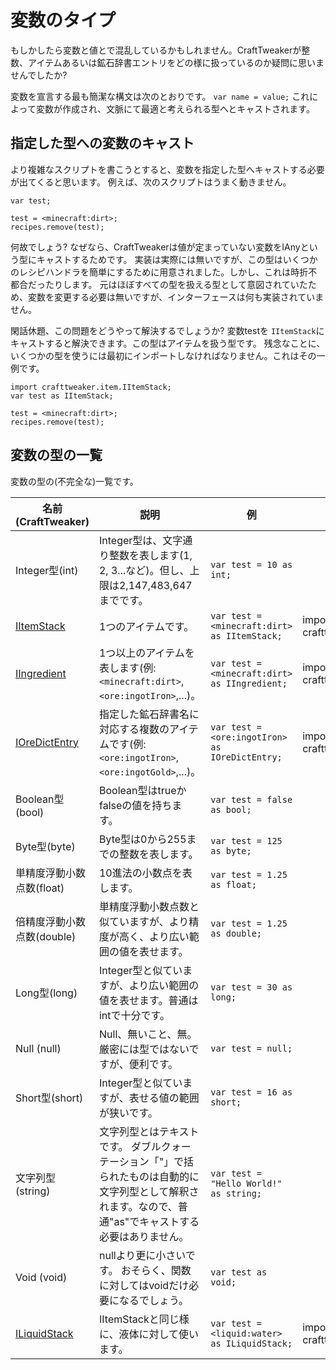 # 変数のタイプ

もしかしたら変数と値とで混乱しているかもしれません。CraftTweakerが整数、アイテムあるいは鉱石辞書エントリをどの様に扱っているのか疑問に思いませんでしたか?

変数を宣言する最も簡潔な構文は次のとおりです。 ```var name = value;``` これによって変数が作成され、文脈にて最適と考えられる型へとキャストされます。

## 指定した型への変数のキャスト

より複雑なスクリプトを書こうとすると、変数を指定した型へキャストする必要が出てくると思います。 例えば、次のスクリプトはうまく動きません。

```zenscript
var test;

test = <minecraft:dirt>;
recipes.remove(test);
```

何故でしょう? なぜなら、CraftTweakerは値が定まっていない変数をIAnyという型にキャストするためです。 実装は実際には無いですが、この型はいくつかのレシピハンドラを簡単にするために用意されました。しかし、これは時折不都合だったりします。 元はほぼすべての型を扱える型として意図されていたため、変数を変更する必要は無いですが、インターフェースは何も実装されていません。

閑話休題、この問題をどうやって解決するでしょうか? 変数testを ```IItemStack```にキャストすると解決できます。この型はアイテムを扱う型です。 残念なことに、いくつかの型を使うには最初にインポートしなければなりません。これはその一例です。

```zenscript
import crafttweaker.item.IItemStack;
var test as IItemStack;

test = <minecraft:dirt>;
recipes.remove(test);
```

## 変数の型の一覧

変数の型の(不完全な)一覧です。

| 名前(CraftTweaker)                                    | 説明                                                                                | 例                                                    | Import                                    |
| --------------------------------------------------- | --------------------------------------------------------------------------------- | ---------------------------------------------------- | ----------------------------------------- |
| Integer型(int)                                       | Integer型は、文字通り整数を表します(1, 2, 3...など)。但し、上限は2,147,483,647までです。                      | `var test = 10 as int;`                              |                                           |
| [IItemStack](/Vanilla/Items/IItemStack/)            | 1つのアイテムです。                                                                        | `var test = <minecraft:dirt> as IItemStack;`   | import crafttweaker.item.IItemStack;      |
| [IIngredient](/Vanilla/Variable_Types/IIngredient/) | 1つ以上のアイテムを表します(例: `<minecraft:dirt>`, `<ore:ingotIron>`,...)。         | `var test = <minecraft:dirt> as IIngredient;`  | import crafttweaker.item.IIngredient;     |
| [IOreDictEntry](/Vanilla/OreDict/IOreDictEntry/)    | 指定した鉱石辞書名に対応する複数のアイテムです(例: `<ore:ingotIron>`, `<ore:ingotGold>`,...)。 | `var test = <ore:ingotIron> as IOreDictEntry;` | import crafttweaker.oredict.IOreDictEntry |
| Boolean型(bool)                                      | Boolean型はtrueかfalseの値を持ちます。                                                       | `var test = false as bool;`                          |                                           |
| Byte型(byte)                                         | Byte型は0から255までの整数を表します。                                                           | `var test = 125 as byte;`                            |                                           |
| 単精度浮動小数点数(float)                                    | 10進法の小数点を表します。                                                                    | `var test = 1.25 as float;`                          |                                           |
| 倍精度浮動小数点数(double)                                   | 単精度浮動小数点数と似ていますが、より精度が高く、より広い範囲の値を表せます。                                           | `var test = 1.25 as double;`                         |                                           |
| Long型(long)                                         | Integer型と似ていますが、より広い範囲の値を表せます。普通はintで十分です。                                        | `var test = 30 as long;`                             |                                           |
| Null (null)                                         | Null、無いこと、無。 厳密には型ではないですが、便利です。                                                   | `var test = null;`                                   |                                           |
| Short型(short)                                       | Integer型と似ていますが、表せる値の範囲が狭いです。                                                     | `var test = 16 as short;`                            |                                           |
| 文字列型(string)                                        | 文字列型とはテキストです。 ダブルクォーテーション「"」で括られたものは自動的に文字列型として解釈されます。なので、普通"as"でキャストする必要はありません。  | `var test = "Hello World!" as string;`               |                                           |
| Void (void)                                         | nullより更に小さいです。 おそらく、関数に対してはvoidだけ必要になるでしょう。                                       | `var test as void;`                                  |                                           |
| [ILiquidStack](/Vanilla/Liquids/ILiquidStack/)      | IItemStackと同じ様に、液体に対して使います。                                                       | `var test = <liquid:water> as ILiquidStack;`   | import crafttweaker.liquid.ILiquidStack;  |